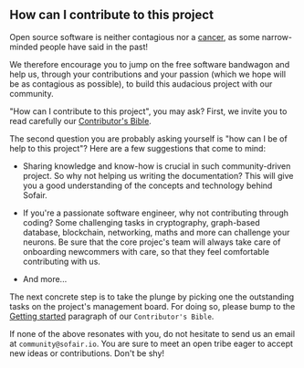 ## How can I contribute to this project

Open source software is neither contagious nor a [cancer](https://www.techrepublic.com/article/microsoft-no-we-dont-hate-open-source-software-and-we-can-prove-it/), as some narrow-minded people have said in the past!

We therefore encourage you to jump on the free software bandwagon and help us, through your contributions and your passion (which we hope will be as contagious as possible), to build this audacious project with our community.

"How can I contribute to this project", you may ask? First, we invite you to read carefully our [Contributor's Bible](./CONTRIBUTOR_BIBLE.md).

The second question you are probably asking yourself is "how can I be of help to this project"? Here are a few suggestions that come to mind:

- Sharing knowledge and know-how is crucial in such community-driven project. So why not helping us writing the documentation? This will give you a good understanding of the concepts and technology behind Sofair.

- If you're a passionate software engineer, why not contributing through coding? Some challenging tasks in cryptography, graph-based database, blockchain, networking, maths and more can challenge your neurons. Be sure that the core projec's team will always take care of onboarding newcommers with care, so that they feel comfortable contributing with us.

- And more...

The next concrete step is to take the plunge by picking one the outstanding tasks on the project's management board. For doing so, please bump to the [Getting started](./CONTRIBUTOR_BIBLE.md) paragraph of our `Contributor's Bible`.

If none of the above resonates with you, do not hesitate to send us an email at `community@sofair.io`. You are sure to meet an open tribe eager to accept new ideas or contributions. Don't be shy!
